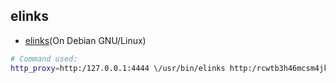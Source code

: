 ## elinks

  * [elinks](https:/github.com/eyedeekay/various-i2p-browsers/tree/master/firefox.profile.i2p/elinks)(On Debian GNU/Linux)

```sh
# Command used:
http_proxy=http:/127.0.0.1:4444 \/usr/bin/elinks http:/rcwtb3h46mcsm4jkpg5buinikn3oxc7j54wgokxuupmyquifhuvq.b32.i2p/
```
